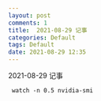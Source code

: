 ```yaml
---
layout: post
comments: 1
title:  2021-08-29 记事
categories: Default
tags: Default
date: 2021-08-29 12:35
---
```


 2021-08-29 记事


```
 watch -n 0.5 nvidia-smi
```
